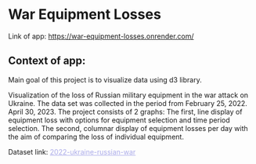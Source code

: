 # War Equipment Losses

Link of app: https://war-equipment-losses.onrender.com/

## Context of app:

Main goal of this project is to visualize data using d3 library.
    
Visualization of the loss of Russian military equipment in the war attack on Ukraine. The data set
      was collected in the period from February 25, 2022. April 30, 2023.
The project consists of 2 graphs:
      The first, line display of equipment loss with options for equipment selection and time period selection.
      The second, columnar display of equipment losses per day with the aim of comparing the loss of individual
      equipment.

Dataset link: <a target="_blank" style="color: #acacea;" href="https://www.kaggle.com/datasets/piterfm/2022-ukraine-russian-war?select=russia_losses_equipment.csv">2022-ukraine-russian-war</a>
